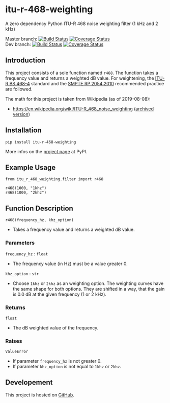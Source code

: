 # itu-r-468-weighting

A zero dependency Python ITU-R 468 noise weighting filter (1 kHz and 2 kHz)

Master branch: [![Build Status](https://travis-ci.com/cinelexi/itu-r-468-weighting.svg?branch=master)](https://travis-ci.com/cinelexi/itu-r-468-weighting?branch=master) [![Coverage Status](https://coveralls.io/repos/github/cinelexi/itu-r-468-weighting/badge.svg?branch=master)](https://coveralls.io/github/cinelexi/itu-r-468-weighting?branch=master) \
Dev branch: [![Build Status](https://travis-ci.com/cinelexi/itu-r-468-weighting.svg?branch=dev)](https://travis-ci.com/cinelexi/itu-r-468-weighting?branch=dev) [![Coverage Status](https://coveralls.io/repos/github/cinelexi/itu-r-468-weighting/badge.svg?branch=dev)](https://coveralls.io/github/cinelexi/itu-r-468-weighting?branch=dev)

## Introduction

This project consists of a sole function named `r468`. The function takes a frequency value and returns a weighted dB value. For weightening, the [ITU-R BS.468-4](https://www.itu.int/rec/R-REC-BS.468-4-198607-I/en) standard and the [SMPTE RP 2054:2010](https://ieeexplore.ieee.org/document/7290513) recommended practice are followed.

The math for this project is taken from Wikipedia (as of 2019-08-08):

- https://en.wikipedia.org/wiki/ITU-R_468_noise_weighting ([archived version](https://web.archive.org/web/20190808084536/https:/en.wikipedia.org/wiki/ITU-R_468_noise_weighting))

## Installation

```
pip install itu-r-468-weighting
```

More infos on the [project page](https://pypi.org/project/itu-r-468-weighting/) at PyPI.

## Example Usage

```
from itu_r_468_weighting.filter import r468

r468(1000, "1khz")
r468(1000, "2khz")
```

## Function Description

`r468(frequency_hz, khz_option)`

- Takes a frequency value and returns a weighted dB value.

### Parameters

`frequency_hz` : `float`

- The frequency value (in Hz) must be a value greater 0.

`khz_option` : `str`

- Choose `1khz` or `2khz` as an weighting option.
  The weighting curves have the same shape for both options.
  They are shifted in a way, that the gain is 0.0 dB
  at the given frequency (1 or 2 kHz).

### Returns

`float`

- The dB weighted value of the frequency.

### Raises

`ValueError`

- If parameter `frequency_hz` is not greater 0.
- If parameter `khz_option` is not equal to `1khz` or `2khz`.

## Developement

This project is hosted on [GitHub](https://github.com/cinelexi/itu-r-468-weighting).
